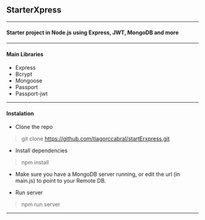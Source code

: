 ## StarterXpress

---

#### Starter project in Node.js using Express, JWT, MongoDB and more

---

#### Main Libraries

- Express
- Bcrypt
- Mongoose
- Passport
- Passport-jwt

---

#### Instalation

- Clone the repo
> git clone https://github.com/tiagorccabral/startErxpress.git

- Install dependencies
> npm install

- Make sure you have a MongoDB server running, or edit the url (in main.js) to point to your Remote DB.

- Run server
> npm run server

---
